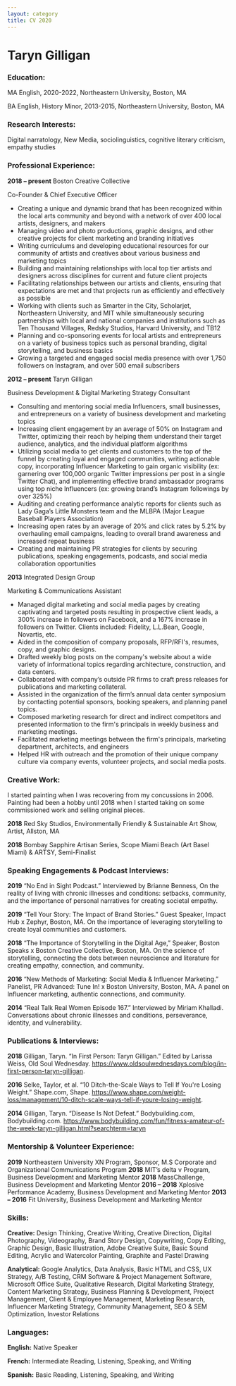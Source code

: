 ```yaml
---
layout: category
title: CV 2020
---
```


# Taryn Gilligan

### Education:

MA  English, 2020-2022, Northeastern University, Boston, MA

BA 	English, History Minor, 2013-2015, Northeastern University, Boston, MA

### Research Interests:

Digital narratology, New Media, sociolinguistics, cognitive literary criticism, empathy studies

### Professional Experience:

<b>2018 – present</b>	        Boston Creative Collective

Co-Founder & Chief Executive Officer

*	Creating a unique and dynamic brand that has been recognized within the local arts community and beyond with a network of over 400 local artists, designers, and makers
*	Managing video and photo productions, graphic designs, and other creative projects for client marketing and branding initiatives
*	Writing curriculums and developing educational resources for our community of artists and creatives about various business and marketing topics 
*	Building and maintaining relationships with local top tier artists and designers across disciplines for current and future client projects
*	Facilitating relationships between our artists and clients, ensuring that expectations are met and that projects run as efficiently and effectively as possible
*	 Working with clients such as Smarter in the City, Scholarjet, Northeastern University, and MIT while simultaneously securing partnerships with local and national companies and institutions such as Ten Thousand Villages, Redsky Studios, Harvard University, and TB12
*	Planning and co-sponsoring events for local artists and entrepreneurs on a variety of business topics such as personal branding, digital storytelling, and business basics
*	Growing a targeted and engaged social media presence with over 1,750 followers on Instagram, and over 500 email subscribers

<b>2012 – present</b>	         Taryn Gilligan 

Business Development & Digital Marketing Strategy Consultant

*	Consulting and mentoring social media Influencers, small businesses, and entrepreneurs on a variety of business development and marketing topics 
*	Increasing client engagement by an average of 50% on Instagram and Twitter, optimizing their reach by helping them understand their target audience, analytics, and the individual platform algorithms
*	Utilizing social media to get clients and customers to the top of the funnel by creating loyal and engaged communities, writing actionable copy, incorporating Influencer Marketing to gain organic visibility (ex: garnering over 100,000 organic Twitter impressions per post in a single Twitter Chat), and implementing effective brand ambassador programs using top niche Influencers (ex: growing brand’s Instagram followings by over 325%)
*	Auditing and creating performance analytic reports for clients such as Lady Gaga’s Little Monsters team and the MLBPA (Major League Baseball Players Association)
*	Increasing open rates by an average of 20% and click rates by 5.2% by overhauling email campaigns, leading to overall brand awareness and increased repeat business
*	Creating and maintaining PR strategies for clients by securing publications, speaking engagements, podcasts, and social media collaboration opportunities

<b>2013</b>                  Integrated Design Group

Marketing & Communications Assistant

*	Managed digital marketing and social media pages by creating captivating and targeted posts resulting in prospective client leads, a 300% increase in followers on Facebook, and a 167% increase in followers on Twitter. Clients included: Fidelity, L.L.Bean, Google, Novartis, etc.
*	Aided in the composition of company proposals, RFP/RFI's, resumes, copy, and graphic designs.
*	Drafted weekly blog posts on the company's website about a wide variety of informational topics regarding architecture, construction, and data centers.
*	Collaborated with company’s outside PR firms to craft press releases for publications and marketing collateral.
*	Assisted in the organization of the firm’s annual data center symposium by contacting potential sponsors, booking speakers, and planning panel topics.
*	Composed marketing research for direct and indirect competitors and presented information to the firm's principals in weekly business and marketing meetings.
*	Facilitated marketing meetings between the firm's principals, marketing department, architects, and engineers
*	Helped HR with outreach and the promotion of their unique company culture via company events, volunteer projects, and social media posts.

### Creative Work:

I started painting when I was recovering from my concussions in 2006. Painting had been a hobby until 2018 when I started taking on some commissioned work and selling original pieces. 

<b>2018</b> 	Red Sky Studios, Environmentally Friendly & Sustainable Art Show, Artist, Allston, MA

<b>2018</b> 	Bombay Sapphire Artisan Series, Scope Miami Beach (Art Basel Miami) & ARTSY, Semi-Finalist

### Speaking Engagements & Podcast Interviews:

<b>2019</b>	“No End in Sight Podcast.” Interviewed by Brianne Benness, On the reality of living with chronic illnesses and conditions: setbacks, community, and the importance of personal narratives for creating societal empathy.

<b>2019</b>	“Tell Your Story: The Impact of Brand Stories.” Guest Speaker, Impact Hub x Zephyr, Boston, MA. On the importance of leveraging storytelling to create loyal communities and customers. 

<b>2018</b>	“The Importance of Storytelling in the Digital Age,” Speaker, Boston Speaks x Boston Creative Collective, Boston, MA. On the science of storytelling, connecting the dots between neuroscience and literature for creating empathy, connection, and community.

<b>2016</b>	“New Methods of Marketing: Social Media & Influencer Marketing.” Panelist, PR Advanced: Tune In! x Boston University, Boston, MA. A panel on Influencer marketing, authentic connections, and community. 

<b>2014</b>	“Real Talk Real Women Episode 167.” Interviewed by Miriam Khalladi. Conversations about chronic illnesses and conditions, perseverance, identity, and vulnerability.

### Publications & Interviews:

<b>2018</b>	Gilligan, Taryn. “In First Person: Taryn Gilligan.” Edited by Larissa Weiss, Old Soul Wednesday. https://www.oldsoulwednesdays.com/blog/in-first-person-taryn-gilligan.

<b>2016</b>	Selke, Taylor, et al. “10 Ditch-the-Scale Ways to Tell If You're Losing Weight.” Shape.com, Shape. https://www.shape.com/weight-loss/management/10-ditch-scale-ways-tell-if-youre-losing-weight.

<b>2014</b>	Gilligan, Taryn. “Disease Is Not Defeat.” Bodybuilding.com, Bodybuilding.com. https://www.bodybuilding.com/fun/fitness-amateur-of-the-week-taryn-gilligan.html?searchterm=taryn

### Mentorship & Volunteer Experience: 

<b>2019</b>	Northeastern University XN Program, Sponsor, M.S Corporate and Organizational Communications Program
<b>2018</b>	MIT’s delta v Program, Business Development and Marketing Mentor
<b>2018</b>	MassChallenge, Business Development and Marketing Mentor
<b>2016 – 2018</b> Xplosive Performance Academy, Business Development and Marketing Mentor
<b>2013 – 2016</b> Fit University, Business Development and Marketing Mentor

### Skills:

<b>Creative:</b> Design Thinking, Creative Writing, Creative Direction, Digital Photography, Videography, Brand Story Design, Copywriting, Copy Editing, Graphic Design, Basic Illustration, Adobe Creative Suite, Basic Sound Editing, Acrylic and Watercolor Painting, Graphite and Pastel Drawing

<b>Analytical:</b> Google Analytics, Data Analysis, Basic HTML and CSS, UX Strategy, A/B Testing, CRM Software & Project Management Software, Microsoft Office Suite, Qualitative Research, Digital Marketing Strategy, Content Marketing Strategy, Business Planning & Development, Project Management, Client & Employee Management, Marketing Research, Influencer Marketing Strategy, Community Management, SEO & SEM Optimization, Investor Relations

### Languages:
<b>English:</b> Native Speaker

<b>French:</b> Intermediate Reading, Listening, Speaking, and Writing

<b>Spanish:</b> Basic Reading, Listening, Speaking, and Writing


